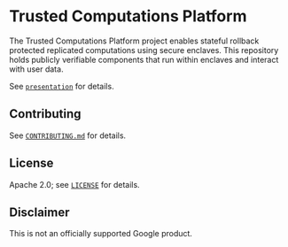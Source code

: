 # Trusted Computations Platform

The Trusted Computations Platform project enables stateful rollback protected
replicated computations using secure enclaves. This repository holds publicly
verifiable components that run within enclaves and interact with user data.

See [`presentation`](confidential_replicated_state_machines.pdf) for details.

## Contributing

See [`CONTRIBUTING.md`](CONTRIBUTING.md) for details.

## License

Apache 2.0; see [`LICENSE`](LICENSE) for details.

## Disclaimer

This is not an officially supported Google product.